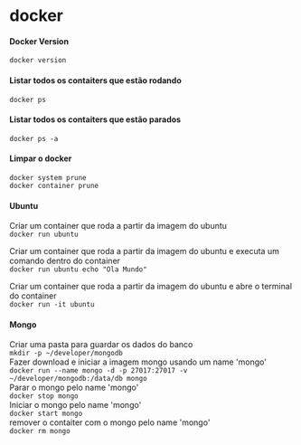 # docker

#### Docker Version
  `docker version`

#### Listar todos os contaiters que estão rodando 
  `docker ps`

#### Listar todos os contaiters que estão parados 
  `docker ps -a`

#### Limpar o docker
  `docker system prune`  
  `docker container prune`
  
#### Ubuntu
Criar um container que roda a partir da imagem do ubuntu  
  `docker run ubuntu`

Criar um container que roda a partir da imagem do ubuntu e executa um comando dentro do container  
  `docker run ubuntu echo "Ola Mundo"`
 
Criar um container que roda a partir da imagem do ubuntu e abre o terminal do container  
  `docker run -it ubuntu`
 
#### Mongo
Criar uma pasta para guardar os dados do banco  
  `mkdir -p ~/developer/mongodb`  
Fazer download e iniciar a imagem mongo usando um name 'mongo'  
  `docker run --name mongo -d -p 27017:27017 -v ~/developer/mongodb:/data/db mongo`  
Parar o mongo pelo name 'mongo'  
  `docker stop mongo`  
Iniciar o mongo pelo name 'mongo'  
  `docker start mongo`  
remover o contaiter com o mongo pelo name 'mongo'  
  `docker rm mongo`  
